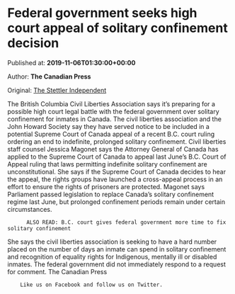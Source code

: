 
# Federal government seeks high court appeal of solitary confinement decision

Published at: **2019-11-06T01:30:00+00:00**

Author: **The Canadian Press**

Original: [The Stettler Independent](https://www.stettlerindependent.com/news/federal-government-seeks-high-court-appeal-of-solitary-confinement-decision/)

The British Columbia Civil Liberties Association says it’s preparing for a possible high court legal battle with the federal government over solitary confinement for inmates in Canada.
The civil liberties association and the John Howard Society say they have served notice to be included in a potential Supreme Court of Canada appeal of a recent B.C. court ruling ordering an end to indefinite, prolonged solitary confinement.
Civil liberties staff counsel Jessica Magonet says the Attorney General of Canada has applied to the Supreme Court of Canada to appeal last June’s B.C. Court of Appeal ruling that laws permitting indefinite solitary confinement are unconstitutional.
She says if the Supreme Court of Canada decides to hear the appeal, the rights groups have launched a cross-appeal process in an effort to ensure the rights of prisoners are protected.
Magonet says Parliament passed legislation to replace Canada’s solitary confinement regime last June, but prolonged confinement periods remain under certain circumstances.

        
          ALSO READ: B.C. court gives federal government more time to fix solitary confinement
        
      
She says the civil liberties association is seeking to have a hard number placed on the number of days an inmate can spend in solitary confinement and recognition of equality rights for Indigenous, mentally ill or disabled inmates.
The federal government did not immediately respond to a request for comment.
The Canadian Press

        Like us on Facebook and follow us on Twitter.
      

